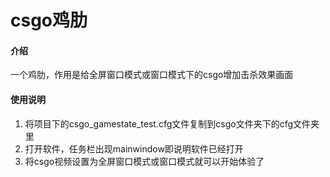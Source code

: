 # csgo鸡肋

#### 介绍
一个鸡肋，作用是给全屏窗口模式或窗口模式下的csgo增加击杀效果画面

#### 使用说明

1.  将项目下的csgo_gamestate_test.cfg文件复制到csgo文件夹下的cfg文件夹里
2.  打开软件，任务栏出现mainwindow即说明软件已经打开
3.  将csgo视频设置为全屏窗口模式或窗口模式就可以开始体验了

